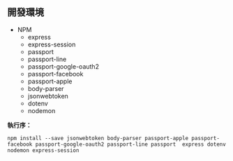 ## 開發環境
 - NPM
   - express
   - express-session
   - passport
   - passport-line
   - passport-google-oauth2
   - passport-facebook
   - passport-apple
   - body-parser
   - jsonwebtoken
   - dotenv
   - nodemon
   
**執行序：**
```
npm install --save jsonwebtoken body-parser passport-apple passport-facebook passport-google-oauth2 passport-line passport  express dotenv nodemon express-session
```